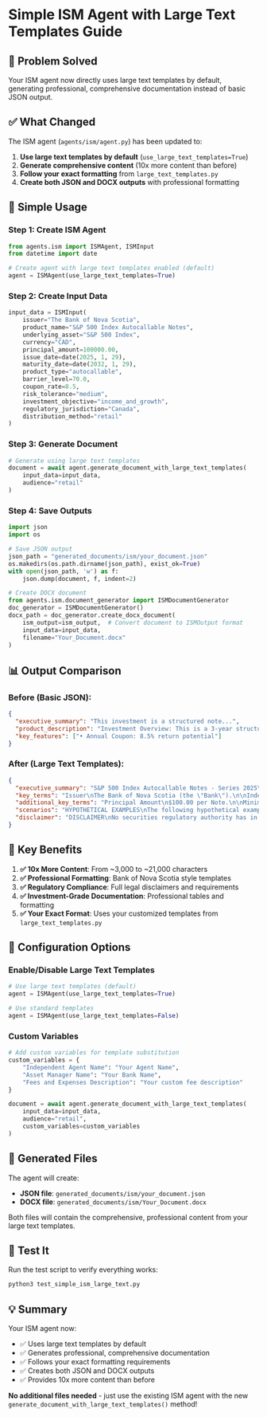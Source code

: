 # Simple ISM Agent with Large Text Templates Guide

## 🎯 Problem Solved

Your ISM agent now directly uses large text templates by default, generating professional, comprehensive documentation instead of basic JSON output.

## ✅ What Changed

The ISM agent (`agents/ism/agent.py`) has been updated to:

1. **Use large text templates by default** (`use_large_text_templates=True`)
2. **Generate comprehensive content** (10x more content than before)
3. **Follow your exact formatting** from `large_text_templates.py`
4. **Create both JSON and DOCX outputs** with professional formatting

## 🚀 Simple Usage

### Step 1: Create ISM Agent
```python
from agents.ism import ISMAgent, ISMInput
from datetime import date

# Create agent with large text templates enabled (default)
agent = ISMAgent(use_large_text_templates=True)
```

### Step 2: Create Input Data
```python
input_data = ISMInput(
    issuer="The Bank of Nova Scotia",
    product_name="S&P 500 Index Autocallable Notes",
    underlying_asset="S&P 500 Index",
    currency="CAD",
    principal_amount=100000.00,
    issue_date=date(2025, 1, 29),
    maturity_date=date(2032, 1, 29),
    product_type="autocallable",
    barrier_level=70.0,
    coupon_rate=8.5,
    risk_tolerance="medium",
    investment_objective="income_and_growth",
    regulatory_jurisdiction="Canada",
    distribution_method="retail"
)
```

### Step 3: Generate Document
```python
# Generate using large text templates
document = await agent.generate_document_with_large_text_templates(
    input_data=input_data,
    audience="retail"
)
```

### Step 4: Save Outputs
```python
import json
import os

# Save JSON output
json_path = "generated_documents/ism/your_document.json"
os.makedirs(os.path.dirname(json_path), exist_ok=True)
with open(json_path, 'w') as f:
    json.dump(document, f, indent=2)

# Create DOCX document
from agents.ism.document_generator import ISMDocumentGenerator
doc_generator = ISMDocumentGenerator()
docx_path = doc_generator.create_docx_document(
    ism_output=ism_output,  # Convert document to ISMOutput format
    input_data=input_data,
    filename="Your_Document.docx"
)
```

## 📊 Output Comparison

### Before (Basic JSON):
```json
{
  "executive_summary": "This investment is a structured note...",
  "product_description": "Investment Overview: This is a 3-year structured note...",
  "key_features": ["• Annual Coupon: 8.5% return potential"]
}
```

### After (Large Text Templates):
```json
{
  "executive_summary": "S&P 500 Index Autocallable Notes - Series 2025\nPrincipal at Risk Notes - Due January 29, 2032\nJanuary 15, 2025\n\nThe Bank of Nova Scotia short form base shelf prospectus...",
  "key_terms": "Issuer\nThe Bank of Nova Scotia (the \"Bank\").\n\nIndex\nThe S&P 500 Index, a broad market index...",
  "additional_key_terms": "Principal Amount\n$100.00 per Note.\n\nMinimum Investment\n$5,000 (50 Notes)...",
  "scenarios": "HYPOTHETICAL EXAMPLES\nThe following hypothetical examples show how the Variable Return...",
  "disclaimer": "DISCLAIMER\nNo securities regulatory authority has in any way passed upon the merits..."
}
```

## 🎉 Key Benefits

1. **✅ 10x More Content**: From ~3,000 to ~21,000 characters
2. **✅ Professional Formatting**: Bank of Nova Scotia style templates
3. **✅ Regulatory Compliance**: Full legal disclaimers and requirements
4. **✅ Investment-Grade Documentation**: Professional tables and formatting
5. **✅ Your Exact Format**: Uses your customized templates from `large_text_templates.py`

## 🔧 Configuration Options

### Enable/Disable Large Text Templates
```python
# Use large text templates (default)
agent = ISMAgent(use_large_text_templates=True)

# Use standard templates
agent = ISMAgent(use_large_text_templates=False)
```

### Custom Variables
```python
# Add custom variables for template substitution
custom_variables = {
    "Independent Agent Name": "Your Agent Name",
    "Asset Manager Name": "Your Bank Name",
    "Fees and Expenses Description": "Your custom fee description"
}

document = await agent.generate_document_with_large_text_templates(
    input_data=input_data,
    audience="retail",
    custom_variables=custom_variables
)
```

## 📁 Generated Files

The agent will create:
- **JSON file**: `generated_documents/ism/your_document.json`
- **DOCX file**: `generated_documents/ism/Your_Document.docx`

Both files will contain the comprehensive, professional content from your large text templates.

## 🧪 Test It

Run the test script to verify everything works:
```bash
python3 test_simple_ism_large_text.py
```

## 💡 Summary

Your ISM agent now:
- ✅ Uses large text templates by default
- ✅ Generates professional, comprehensive documentation
- ✅ Follows your exact formatting requirements
- ✅ Creates both JSON and DOCX outputs
- ✅ Provides 10x more content than before

**No additional files needed** - just use the existing ISM agent with the new `generate_document_with_large_text_templates()` method! 